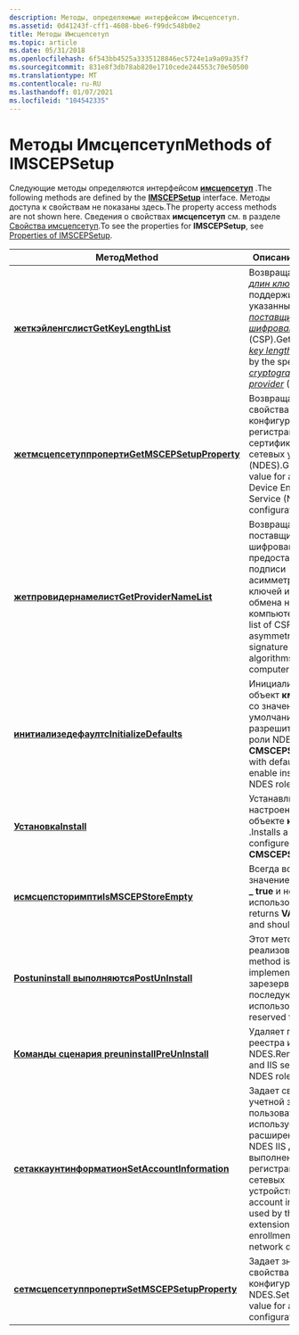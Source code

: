 ```yaml
---
description: Методы, определяемые интерфейсом Имсцепсетуп.
ms.assetid: 0d41243f-cff1-4608-bbe6-f99dc548b0e2
title: Методы Имсцепсетуп
ms.topic: article
ms.date: 05/31/2018
ms.openlocfilehash: 6f543bb4525a3335128846ec5724e1a9a09a35f7
ms.sourcegitcommit: 831e8f3db78ab820e1710cede244553c70e50500
ms.translationtype: MT
ms.contentlocale: ru-RU
ms.lasthandoff: 01/07/2021
ms.locfileid: "104542335"
---
```

# <a name="methods-of-imscepsetup"></a><span data-ttu-id="f7f67-103">Методы Имсцепсетуп</span><span class="sxs-lookup"><span data-stu-id="f7f67-103">Methods of IMSCEPSetup</span></span>

<span data-ttu-id="f7f67-104">Следующие методы определяются интерфейсом [**имсцепсетуп**](/windows/desktop/api/Casetup/nn-casetup-imscepsetup) .</span><span class="sxs-lookup"><span data-stu-id="f7f67-104">The following methods are defined by the [**IMSCEPSetup**](/windows/desktop/api/Casetup/nn-casetup-imscepsetup) interface.</span></span> <span data-ttu-id="f7f67-105">Методы доступа к свойствам не показаны здесь.</span><span class="sxs-lookup"><span data-stu-id="f7f67-105">The property access methods are not shown here.</span></span> <span data-ttu-id="f7f67-106">Сведения о свойствах **имсцепсетуп** см. в разделе [Свойства имсцепсетуп](properties-of-imscepsetup.md).</span><span class="sxs-lookup"><span data-stu-id="f7f67-106">To see the properties for **IMSCEPSetup**, see [Properties of IMSCEPSetup](properties-of-imscepsetup.md).</span></span>



| <span data-ttu-id="f7f67-107">Метод</span><span class="sxs-lookup"><span data-stu-id="f7f67-107">Method</span></span>                                                             | <span data-ttu-id="f7f67-108">Описание</span><span class="sxs-lookup"><span data-stu-id="f7f67-108">Description</span></span>                                                                                                                                                                                                                                                                       |
|--------------------------------------------------------------------|-----------------------------------------------------------------------------------------------------------------------------------------------------------------------------------------------------------------------------------------------------------------------------------|
| [<span data-ttu-id="f7f67-109">**жеткэйленгслист**</span><span class="sxs-lookup"><span data-stu-id="f7f67-109">**GetKeyLengthList**</span></span>](/windows/desktop/api/Casetup/nf-casetup-imscepsetup-getkeylengthlist)           | <span data-ttu-id="f7f67-110">Возвращает список [*длин ключей*](../secgloss/k-gly.md) , поддерживаемых указанным [*поставщиком служб шифрования*](../secgloss/c-gly.md) (CSP).</span><span class="sxs-lookup"><span data-stu-id="f7f67-110">Gets the list of [*key lengths*](../secgloss/k-gly.md) supported by the specified [*cryptographic service provider*](../secgloss/c-gly.md) (CSP).</span></span> |
| [<span data-ttu-id="f7f67-111">**жетмсцепсетуппроперти**</span><span class="sxs-lookup"><span data-stu-id="f7f67-111">**GetMSCEPSetupProperty**</span></span>](/windows/desktop/api/Casetup/nf-casetup-imscepsetup-getmscepsetupproperty) | <span data-ttu-id="f7f67-112">Возвращает значение свойства для конфигурации службы регистрации сертификатов для сетевых устройств (NDES).</span><span class="sxs-lookup"><span data-stu-id="f7f67-112">Gets a property value for a Network Device Enrollment Service (NDES) configuration.</span></span>                                                                                                                                                                                               |
| [<span data-ttu-id="f7f67-113">**жетпровидернамелист**</span><span class="sxs-lookup"><span data-stu-id="f7f67-113">**GetProviderNameList**</span></span>](/windows/desktop/api/Casetup/nf-casetup-imscepsetup-getprovidernamelist)     | <span data-ttu-id="f7f67-114">Возвращает список поставщиков служб шифрования, которые предоставляют подписи асимметричных ключей и алгоритмы обмена на компьютере.</span><span class="sxs-lookup"><span data-stu-id="f7f67-114">Gets the list of CSPs that provide asymmetric key signature and exchange algorithms on the computer.</span></span>                                                                                                                                                                              |
| [<span data-ttu-id="f7f67-115">**инитиализедефаултс**</span><span class="sxs-lookup"><span data-stu-id="f7f67-115">**InitializeDefaults**</span></span>](/windows/desktop/api/Casetup/nf-casetup-imscepsetup-initializedefaults)       | <span data-ttu-id="f7f67-116">Инициализирует объект **кмсцепсетуп** со значениями по умолчанию, чтобы разрешить установку роли NDES.</span><span class="sxs-lookup"><span data-stu-id="f7f67-116">Initializes a **CMSCEPSetup** object with default values to enable installation of an NDES role.</span></span>                                                                                                                                                                                  |
| [<span data-ttu-id="f7f67-117">**Установка**</span><span class="sxs-lookup"><span data-stu-id="f7f67-117">**Install**</span></span>](/windows/desktop/api/Casetup/nf-casetup-imscepsetup-install)                             | <span data-ttu-id="f7f67-118">Устанавливает роль, настроенную в объекте **кмсцепсетуп** .</span><span class="sxs-lookup"><span data-stu-id="f7f67-118">Installs a role as configured in the **CMSCEPSetup** object.</span></span>                                                                                                                                                                                                                      |
| [<span data-ttu-id="f7f67-119">**исмсцепсторимпти**</span><span class="sxs-lookup"><span data-stu-id="f7f67-119">**IsMSCEPStoreEmpty**</span></span>](/windows/desktop/api/Casetup/nf-casetup-imscepsetup-ismscepstoreempty)         | <span data-ttu-id="f7f67-120">Всегда возвращает значение **типа Variant \_ true** и не должно использоваться.</span><span class="sxs-lookup"><span data-stu-id="f7f67-120">Always returns **VARIANT\_TRUE** and should not be used.</span></span>                                                                                                                                                                                                                          |
| [<span data-ttu-id="f7f67-121">**Postuninstall выполняются**</span><span class="sxs-lookup"><span data-stu-id="f7f67-121">**PostUnInstall**</span></span>](/windows/desktop/api/Casetup/nf-casetup-imscepsetup-postuninstall)                 | <span data-ttu-id="f7f67-122">Этот метод не реализован.</span><span class="sxs-lookup"><span data-stu-id="f7f67-122">This method is not implemented.</span></span> <span data-ttu-id="f7f67-123">Она зарезервирована для последующего использования.</span><span class="sxs-lookup"><span data-stu-id="f7f67-123">It is reserved for future use.</span></span>                                                                                                                                                                                                                    |
| [<span data-ttu-id="f7f67-124">**Команды сценария preuninstall**</span><span class="sxs-lookup"><span data-stu-id="f7f67-124">**PreUnInstall**</span></span>](/windows/desktop/api/Casetup/nf-casetup-imscepsetup-preuninstall)                   | <span data-ttu-id="f7f67-125">Удаляет параметры реестра и IIS для роли NDES.</span><span class="sxs-lookup"><span data-stu-id="f7f67-125">Removes registry and IIS settings for the NDES role.</span></span>                                                                                                                                                                                                                              |
| [<span data-ttu-id="f7f67-126">**сетаккаунтинформатион**</span><span class="sxs-lookup"><span data-stu-id="f7f67-126">**SetAccountInformation**</span></span>](/windows/desktop/api/Casetup/nf-casetup-imscepsetup-setaccountinformation) | <span data-ttu-id="f7f67-127">Задает сведения об учетной записи пользователя, используемые расширением службы NDES IIS для выполнения регистрации от имени сетевых устройств.</span><span class="sxs-lookup"><span data-stu-id="f7f67-127">Sets the user account information used by the IIS NDES extension to perform enrollment on behalf of network devices.</span></span>                                                                                                                                                              |
| [<span data-ttu-id="f7f67-128">**сетмсцепсетуппроперти**</span><span class="sxs-lookup"><span data-stu-id="f7f67-128">**SetMSCEPSetupProperty**</span></span>](/windows/desktop/api/Casetup/nf-casetup-imscepsetup-setmscepsetupproperty) | <span data-ttu-id="f7f67-129">Задает значение свойства для конфигурации NDES.</span><span class="sxs-lookup"><span data-stu-id="f7f67-129">Sets a property value for an NDES configuration.</span></span>                                                                                                                                                                                                                                  |



 

 

 
